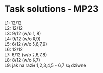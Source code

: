 # Task solutions - MP23

L1: 12/12       
L2: 12/12       
L3: 9/12 (w/o 1, 8)             
L4: 9/12 (w/o 8,9)                     
L5: 6/12 (w/o 5,6,7,9)              
L6: 12/12           
L7: 6/12 (w/o 2,6,7,8)          
L8: 8/12 (w/o 6,7)                 
L9: jak na razie 1,2,3,4,5 - 6,7 są dziwne